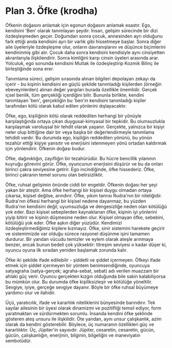 # Plan 3. Öfke (krodha)

Öfkenin doğasını anlamak için egonun doğasını anlamak esastır. Ego, kendisini 'Ben' olarak tanımlayan şeydir. İnsan, gelişim sürecinde bir dizi özdeşleşmeden geçer. Doğumdan sonra çocuk, annesinden ayrı olduğunu fark ettiği anda kendisini ayrı bir varlık gibi hissetmeye başlar. Sonra diğer aile üyeleriyle özdeşleşme olur, onların davranışlarını ve düşünce biçimlerini kendininmiş gibi alır. Çocuk daha sonra kendisini kendisiyle aynı cinsiyetten akranlarıyla ilişkilendirir. Sonra kimliğini karşı cinsin üyeleri arasında arar. Yolculuk, ego sonunda kendisini Mutlak ile özdeşleştirip Kozmik Bilinç ile birleştiğinde sona erer.

Tanımlama süreci, gelişim sırasında alınan bilgileri depolayan zekayı da içerir - bu kişinin kendisini en güçlü şekilde tanımladığı kişilerden (örneğin ebeveynlerden) alınan değer yargıları burada özellikle önemlidir. Gerçek içsel benlik, tüm gerçekliği içerdiğini bilir. Bununla birlikte, kendini tanımlayan 'ben', gerçekliğin bu 'ben'in kendisini tanımladığı kişiler tarafından kötü olarak kabul edilen yönlerini dışlayacaktır.

Öfke, ego, kişiliğinin kötü olarak reddedilen herhangi bir yönüyle karşılaştığında ortaya çıkan duygusal-kimyasal bir tepkidir. Bu olumsuzlukla karşılaşmak varoluşsal bir tehdit olarak yaşanır. Gerçekte, yalnızca bir kişiyi neler olup bittiğine dair bir veya başka bir değerlendirmeyle tanımlama tehdidi vardır. Bu durumda ego, kişiliğin reddedilen yönünü, bu yönün tezahür ettiği kişiye yansıtır ve enerjisini istenmeyen yönü ortadan kaldırmak için yönlendirir. Öfkenin doğası budur.

Öfke, dağınıklığın, zayıflığın bir tezahürüdür. Bu hücre bencillik yılanının kuyruğu görevini görür. Öfke, oyuncunun enerjisini düşürür ve bu da onları birinci çakra seviyesine getirir. Ego incindiğinde, öfke hissederiz. Öfke, birinci çakranın temel sorunu olan belirsizliktir.

Öfke, ruhsal gelişimin önünde ciddi bir engeldir. Öfkenin doğası her şeyi yakan bir ateştir. Ama öfke herhangi bir kişisel duygu olmadan ortaya çıkarsa, kişisel değilse, arındırır. Öfke, yıkım tanrısı Rudra'nın bir niteliğidir. Rudra'nın öfkesi herhangi bir kişisel nedene dayanmaz, bu yüzden Rudra'nın kendisini değil, uyumsuzluğa ve dengesizliğe neden olan kötülüğü yok eder. Bazı kişisel sebeplerden kaynaklanan öfke, kişinin iyi yönlerini yiyip bitirir ve kişinin düşmesine neden olur. Kişisel olmayan öfke, sebebini, kötülüğü yok eder. Öfke aşkın diğer yüzüdür. Kendimizi özdeşleştirmediğimiz kişilere kızmayız. Öfke, sinir sistemini harekete geçirir ve sistemimizde var olduğu sürece rasyonel düşünme işini tamamen durdurur. Bir yandan vücudu temizler ve eylem olarak ateşle arınmaya benzer, ancak bunun bedeli çok yüksektir: titreşim seviyesi o kadar düşer ki, oyuncu oyuna ilk sıradan yeniden başlamak zorunda kalır.

Öfke iki şekilde ifade edilebilir - şiddetli ve şiddet içermeyen. Öfkeyi ifade etmek için şiddet içermeyen bir yöntem benimsendiğinde, oyuncuya satyagraha (satya-gerçek; agraha-sebat, sebat) adı verilen muazzam bir ahlaki güç verir. Oyuncu gerçekten kızgın olduğunda bile sakin kalabiliyorsa bu mümkün olur. Bu durumda öfke kişiliksizleşir ve kötülüğe yöneltilir. Sevgiye, iyiye, gerçeğe sevgiye dayanır. Böyle bir öfke ruhsal büyümeye yardımcı olur ve ilahidir.

Üçü, yaratıcılık, ifade ve kararlılık niteliklerini bünyesinde barındırır. Tek sayılar ailesinin bir üyesi olarak dinamizmi ve pozitifliği temsil ediyor, form yaratmaktan ve sürdürmekten sorumlu. İnsanda kendini öfke şeklinde gösteren ateş unsuru ile ilişkilidir. Öte yandan, aynı unsur çalışkanlık, azim olarak da kendini gösterebilir. Böylece, üç numaranın özellikleri güç ve kararlılıktır. Üç, Jüpiter'in sayısıdır. Jüpiter, cesaretin, cesaretin, gücün, gücün, çalışkanlığın, enerjinin, bilginin, bilgeliğin ve maneviyatın sembolüdür.
